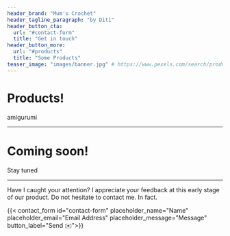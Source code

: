 ```yaml
---
header_brand: "Mum's Crochet"
header_tagline_paragraph: "by Diti"
header_button_cta:
  url: "#contact-form"
  title: "Get in touch"
header_button_more:
  url: "#products"
  title: "Some Products"
teaser_image: "images/banner.jpg" # https://www.pexels.com/search/product%20testing/
---
```


# Products!

amigurumi

---

# Coming soon!

Stay tuned

---
Have I caught your attention? 
I appreciate your feedback at this early stage of our product. Do not hesitate to contact me. In fact.

{{< contact_form id="contact-form" placeholder_name="Name" placeholder_email="Email Address" placeholder_message="Message" button_label="Send ✉️">}}
